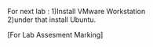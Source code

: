 For next lab :
1)Install VMware Workstation
<br>
2)under that install Ubuntu. 

[For Lab Assesment Marking]
